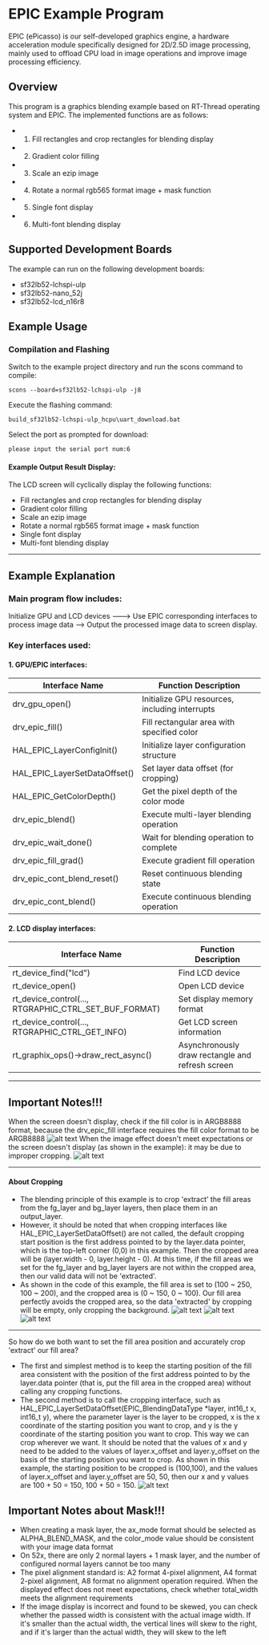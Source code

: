 # EPIC Example Program

EPIC (ePicasso) is our self-developed graphics engine, a hardware acceleration module specifically designed for 2D/2.5D image processing, mainly used to offload CPU load in image operations and improve image processing efficiency.

## Overview
This program is a graphics blending example based on RT-Thread operating system and EPIC. The implemented functions are as follows:
* 1. Fill rectangles and crop rectangles for blending display
* 2. Gradient color filling
* 3. Scale an ezip image
* 4. Rotate a normal rgb565 format image + mask function
* 5. Single font display
* 6. Multi-font blending display

## Supported Development Boards
The example can run on the following development boards:
* sf32lb52-lchspi-ulp
* sf32lb52-nano_52j
* sf32lb52-lcd_n16r8

## Example Usage
### Compilation and Flashing
Switch to the example project directory and run the scons command to compile:
```
scons --board=sf32lb52-lchspi-ulp -j8
```
Execute the flashing command:
```
build_sf32lb52-lchspi-ulp_hcpu\uart_download.bat
```
Select the port as prompted for download:
```none
please input the serial port num:6
```

#### Example Output Result Display:
The LCD screen will cyclically display the following functions:
* Fill rectangles and crop rectangles for blending display
* Gradient color filling
* Scale an ezip image
* Rotate a normal rgb565 format image + mask function
* Single font display
* Multi-font blending display

---

## Example Explanation
### Main program flow includes:
Initialize GPU and LCD devices ---> Use EPIC corresponding interfaces to process image data --> Output the processed image data to screen display.

### Key interfaces used:
#### 1. GPU/EPIC interfaces:
| Interface Name                        | Function Description                         |
|-----------------------------|------------------------------|
| drv_gpu_open()          | Initialize GPU resources, including interrupts         |
| drv_epic_fill()        | Fill rectangular area with specified color            |
| HAL_EPIC_LayerConfigInit()| Initialize layer configuration structure               |
| HAL_EPIC_LayerSetDataOffset() | Set layer data offset (for cropping)     |
| HAL_EPIC_GetColorDepth()  |Get the pixel depth of the color mode |
| drv_epic_blend()    | Execute multi-layer blending operation                |
| drv_epic_wait_done()   | Wait for blending operation to complete                   |
| drv_epic_fill_grad()  | Execute gradient fill operation |
| drv_epic_cont_blend_reset()  | Reset continuous blending state |
| drv_epic_cont_blend()  |Execute continuous blending operation |

#### 2. LCD display interfaces:
| Interface Name                                       | Function Description                             |
|-------------------------------------------|----------------------------------|
| rt_device_find("lcd") | Find LCD device                     |
| rt_device_open()      | Open LCD device                     |
| rt_device_control(..., RTGRAPHIC_CTRL_SET_BUF_FORMAT) | Set display memory format              |
| rt_device_control(..., RTGRAPHIC_CTRL_GET_INFO)   | Get LCD screen information                 |
| rt_graphix_ops()->draw_rect_async() | Asynchronously draw rectangle and refresh screen               |

---

## Important Notes!!!
When the screen doesn't display, check if the fill color is in ARGB8888 format, because the drv_epic_fill interface requires the fill color format to be ARGB8888
![alt text](assets/image1.png)
When the image effect doesn't meet expectations or the screen doesn't display (as shown in the example): it may be due to improper cropping.
![alt text](assets/fail_show.png)

---

#### About Cropping
* The blending principle of this example is to crop 'extract' the fill areas from the fg_layer and bg_layer layers, then place them in an output_layer.
* However, it should be noted that when cropping interfaces like HAL_EPIC_LayerSetDataOffset() are not called, the default cropping start position is the first address pointed to by the layer.data pointer, which is the top-left corner (0,0) in this example. Then the cropped area will be (layer.width - 0, layer.height - 0).
At this time, if the fill areas we set for the fg_layer and bg_layer layers are not within the cropped area, then our valid data will not be 'extracted'.
* As shown in the code of this example, the fill area is set to (100 ~ 250, 100 ~ 200), and the cropped area is (0 ~ 150, 0 ~ 100). Our fill area perfectly avoids the cropped area, so the data 'extracted' by cropping will be empty, only cropping the background.
![alt text](assets/image2.png)
![alt text](assets/image4.png)
![alt text](assets/image3.png)
---
So how do we both want to set the fill area position and accurately crop 'extract' our fill area?
* The first and simplest method is to keep the starting position of the fill area consistent with the position of the first address pointed to by the layer.data pointer (that is, put the fill area in the cropped area) without calling any cropping functions.
* The second method is to call the cropping interface, such as HAL_EPIC_LayerSetDataOffset(EPIC_BlendingDataType *layer, int16_t x, int16_t y), where the parameter layer is the layer to be cropped, x is the x coordinate of the starting position you want to crop, and y is the y coordinate of the starting position you want to crop. This way we can crop wherever we want. It should be noted that the values of x and y need to be added to the values of layer.x_offset and layer.y_offset on the basis of the starting position you want to crop. As shown in this example, the starting position to be cropped is (100,100), and the values of layer.x_offset and layer.y_offset are 50, 50, then our x and y values are 100 + 50 = 150, 100 + 50 = 150.
![alt text](assets/image5.png) 

## Important Notes about Mask!!!
* When creating a mask layer, the ax_mode format should be selected as ALPHA_BLEND_MASK, and the color_mode value should be consistent with your image data format
* On 52x, there are only 2 normal layers + 1 mask layer, and the number of configured normal layers cannot be too many
* The pixel alignment standard is: A2 format 4-pixel alignment, A4 format 2-pixel alignment, A8 format no alignment operation required. When the displayed effect does not meet expectations, check whether total_width meets the alignment requirements
* If the image display is incorrect and found to be skewed, you can check whether the passed width is consistent with the actual image width. If it's smaller than the actual width, the vertical lines will skew to the right, and if it's larger than the actual width, they will skew to the left